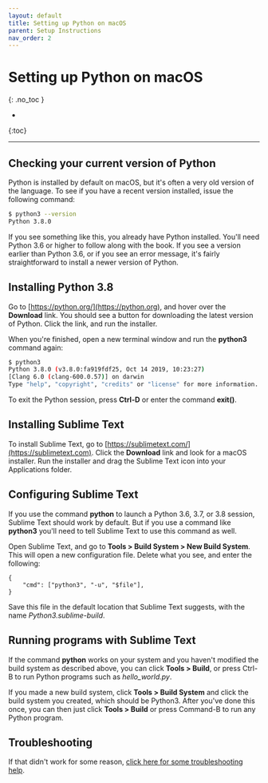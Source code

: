 ```yaml
---
layout: default
title: Setting up Python on macOS
parent: Setup Instructions
nav_order: 2
---
```


# Setting up Python on macOS
{: .no_toc }

* 
{:toc}

---

## Checking your current version of Python

Python is installed by default on macOS, but it's often a very old version of the language. To see if you have a recent version installed, issue the following command:

```bash
$ python3 --version
Python 3.8.0
```

If you see something like this, you already have Python installed. You'll need Python 3.6 or higher to follow along with the book. If you see a version earlier than Python 3.6, or if you see an error message, it's fairly straightforward to install a newer version of Python.

## Installing Python 3.8

Go to [https://python.org/](https://python.org), and hover over the **Download** link. You should see a button for downloading the latest version of Python. Click the link, and run the installer.

When you're finished, open a new terminal window and run the **python3** command again:

```bash
$ python3
Python 3.8.0 (v3.8.0:fa919fdf25, Oct 14 2019, 10:23:27)
[Clang 6.0 (clang-600.0.57)] on darwin
Type "help", "copyright", "credits" or "license" for more information.
```

To exit the Python session, press **Ctrl-D** or enter the command **exit()**.

## Installing Sublime Text

To install Sublime Text, go to [https://sublimetext.com/](https://sublimetext.com). Click the **Download** link and look for a macOS installer. Run the installer and drag the Sublime Text icon into your Applications folder.

## Configuring Sublime Text

If you use the command **python** to launch a Python 3.6, 3.7, or 3.8 session, Sublime Text should work by default. But if you use a command like **python3** you'll need to tell Sublime Text to use this command as well.

Open Sublime Text, and go to **Tools > Build System > New Build System**. This will open a new configuration file. Delete what you see, and enter the following:

```
{
    "cmd": ["python3", "-u", "$file"],
}
```

Save this file in the default location that Sublime Text suggests, with the name *Python3.sublime-build*.

## Running programs with Sublime Text

If the command **python** works on your system and you haven't modified the build system as described above, you can click **Tools > Build**, or press Ctrl-B to run Python programs such as *hello_world.py*.

If you made a new build system, click **Tools > Build System** and click the build system you created, which should be Python3. After you've done this once, you can then just click **Tools > Build** or press Command-B to run any Python program.

## Troubleshooting

If that didn't work for some reason, [click here for some troubleshooting help](./troubleshooting_macos.md/).
